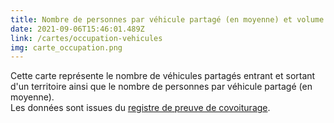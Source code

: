 ```yaml
---
title: Nombre de personnes par véhicule partagé (en moyenne) et volume de ces véhicules par territoire
date: 2021-09-06T15:46:01.489Z
link: /cartes/occupation-vehicules
img: carte_occupation.png
---
```


Cette carte représente le nombre de véhicules partagés entrant et sortant d'un territoire ainsi que le nombre de personnes par véhicule partagé (en moyenne).  
Les données sont issues du [registre de preuve de covoiturage](https://www.data.gouv.fr/fr/datasets/trajets-realises-en-covoiturage-registre-de-preuve-de-covoiturage/).